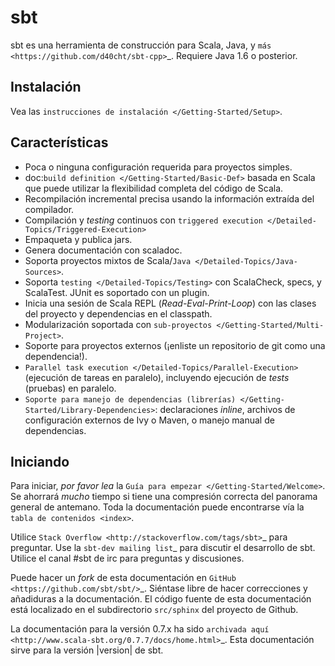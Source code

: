 sbt
===

sbt es una herramienta de construcción para Scala, Java, y
`más <https://github.com/d40cht/sbt-cpp>`\_. Requiere Java 1.6 o
posterior.

Instalación
-----------

Vea las `instrucciones de instalación </Getting-Started/Setup>`.

Características
---------------

-   Poca o ninguna configuración requerida para proyectos simples.
-   doc:`build definition </Getting-Started/Basic-Def>` basada en Scala
    que puede utilizar la flexibilidad completa del código de Scala.
-   Recompilación incremental precisa usando la información extraída del
    compilador.
-   Compilación y *testing* continuos con
    `triggered execution </Detailed-Topics/Triggered-Execution>`
-   Empaqueta y publica jars.
-   Genera documentación con scaladoc.
-   Soporta proyectos mixtos de
    Scala/`Java </Detailed-Topics/Java-Sources>`.
-   Soporta `testing </Detailed-Topics/Testing>` con ScalaCheck, specs,
    y ScalaTest. JUnit es soportado con un plugin.
-   Inicia una sesión de Scala REPL (*Read-Eval-Print-Loop*) con las
    clases del proyecto y dependencias en el classpath.
-   Modularización soportada con
    `sub-proyectos </Getting-Started/Multi-Project>`.
-   Soporte para proyectos externos (¡enliste un repositorio de git como
    una dependencia!).
-   `Parallel task execution </Detailed-Topics/Parallel-Execution>`
    (ejecución de tareas en paralelo), incluyendo ejecución de *tests*
    (pruebas) en paralelo.
-   `Soporte para manejo de dependencias (librerías) </Getting-Started/Library-Dependencies>`:
    declaraciones *inline*, archivos de configuración externos de Ivy o
    Maven, o manejo manual de dependencias.

Iniciando
---------

Para iniciar, *por favor lea* la
`Guía para empezar </Getting-Started/Welcome>`. Se ahorrará *mucho*
tiempo si tiene una compresión correcta del panorama general de
antemano. Toda la documentación puede encontrarse vía la
`tabla de contenidos <index>`.

Utilice `Stack Overflow <http://stackoverflow.com/tags/sbt>`\_ para
preguntar. Use la `sbt-dev mailing list`\_ para discutir el desarrollo
de sbt. Utilice el canal \#sbt de irc para preguntas y discusiones.

Puede hacer un *fork* de esta documentación en
`GitHub <https://github.com/sbt/sbt/>`\_. Siéntase libre de hacer
correcciones y añadiduras a la documentación. El código fuente de esta
documentación está localizado en el subdirectorio `src/sphinx` del
proyecto de Github.

La documentación para la versión 0.7.x ha sido
`archivada aquí <http://www.scala-sbt.org/0.7.7/docs/home.html>`\_. Esta
documentación sirve para la versión |version| de sbt.
